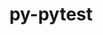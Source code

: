 ---
title: "py-pytest"
layout: cache
categories: [package, develop]
meta: {"compilers": ["none"], "num_specs": 31, "num_specs_by_stack": {"e4s": 9, "e4s-oneapi": 11, "hep": 11, "root": 31}, "oss": ["ubuntu22.04"], "platforms": ["linux"], "stacks": ["e4s", "e4s-oneapi", "hep", "root"], "targets": ["x86_64_v3"], "versions": ["8.2.1"]}
spec_details: [{"compiler": "none", "hash": "26nndgwqyqnei5iyabg2nmpfe2fly6uw", "os": "ubuntu22.04", "platform": "linux", "size": "-", "stacks": ["hep", "root"], "target": "x86_64_v3", "variants": ["build_system=python_pip"], "versions": ["8.2.1"]}, {"compiler": "none", "hash": "2pb6dwaicc6zxxmksceednskbtbv2dzl", "os": "ubuntu22.04", "platform": "linux", "size": "-", "stacks": ["hep", "root"], "target": "x86_64_v3", "variants": ["build_system=python_pip"], "versions": ["8.2.1"]}, {"compiler": "none", "hash": "3u3qsxw4ak4w64ltcnssp6iji7fxbinp", "os": "ubuntu22.04", "platform": "linux", "size": "-", "stacks": ["e4s-oneapi", "root"], "target": "x86_64_v3", "variants": ["build_system=python_pip"], "versions": ["8.2.1"]}, {"compiler": "none", "hash": "3usvgrkjiozal7s25kqqglf46diu4y4u", "os": "ubuntu22.04", "platform": "linux", "size": "-", "stacks": ["e4s", "root"], "target": "x86_64_v3", "variants": ["build_system=python_pip"], "versions": ["8.2.1"]}, {"compiler": "none", "hash": "4663vtlab7o4njx3ypy7d5tskuo7d22r", "os": "ubuntu22.04", "platform": "linux", "size": "-", "stacks": ["e4s", "root"], "target": "x86_64_v3", "variants": ["build_system=python_pip"], "versions": ["8.2.1"]}, {"compiler": "none", "hash": "crw7evtl6esywoiclspowthvmnfzmi5k", "os": "ubuntu22.04", "platform": "linux", "size": "-", "stacks": ["hep", "root"], "target": "x86_64_v3", "variants": ["build_system=python_pip"], "versions": ["8.2.1"]}, {"compiler": "none", "hash": "ddn4yst55gyiziaakk5jc5zmbhohy4kf", "os": "ubuntu22.04", "platform": "linux", "size": "-", "stacks": ["e4s-oneapi", "root"], "target": "x86_64_v3", "variants": ["build_system=python_pip"], "versions": ["8.2.1"]}, {"compiler": "none", "hash": "ez3cmawlpa5m4i3t5tirxadtx4lo4vgh", "os": "ubuntu22.04", "platform": "linux", "size": "-", "stacks": ["e4s", "root"], "target": "x86_64_v3", "variants": ["build_system=python_pip"], "versions": ["8.2.1"]}, {"compiler": "none", "hash": "fafse5vlskpgtusiuqxsn6zqpo4e37pw", "os": "ubuntu22.04", "platform": "linux", "size": "-", "stacks": ["e4s", "root"], "target": "x86_64_v3", "variants": ["build_system=python_pip"], "versions": ["8.2.1"]}, {"compiler": "none", "hash": "fpskzof442by2sxkheeg3v6v4xqpznth", "os": "ubuntu22.04", "platform": "linux", "size": "-", "stacks": ["hep", "root"], "target": "x86_64_v3", "variants": ["build_system=python_pip"], "versions": ["8.2.1"]}, {"compiler": "none", "hash": "gt4ugb73o5sdp6pqg4ota2fh5ft5tlem", "os": "ubuntu22.04", "platform": "linux", "size": "-", "stacks": ["e4s-oneapi", "root"], "target": "x86_64_v3", "variants": ["build_system=python_pip"], "versions": ["8.2.1"]}, {"compiler": "none", "hash": "itaeucl2jboxml52fqlt5idwf6agq4wd", "os": "ubuntu22.04", "platform": "linux", "size": "-", "stacks": ["hep", "root"], "target": "x86_64_v3", "variants": ["build_system=python_pip"], "versions": ["8.2.1"]}, {"compiler": "none", "hash": "jb6c566fuqvozkfedgwjeuwzzs336udj", "os": "ubuntu22.04", "platform": "linux", "size": "-", "stacks": ["e4s-oneapi", "root"], "target": "x86_64_v3", "variants": ["build_system=python_pip"], "versions": ["8.2.1"]}, {"compiler": "none", "hash": "mttcadgoyjthtxaiarpxojzgzmcuhrwr", "os": "ubuntu22.04", "platform": "linux", "size": "-", "stacks": ["e4s", "root"], "target": "x86_64_v3", "variants": ["build_system=python_pip"], "versions": ["8.2.1"]}, {"compiler": "none", "hash": "o4e4j66sosg5a7j5tzwsxln3gn337mmh", "os": "ubuntu22.04", "platform": "linux", "size": "-", "stacks": ["e4s-oneapi", "root"], "target": "x86_64_v3", "variants": ["build_system=python_pip"], "versions": ["8.2.1"]}, {"compiler": "none", "hash": "o7mw6l6gqaqludxly6xhdu5cyf4xfz4p", "os": "ubuntu22.04", "platform": "linux", "size": "-", "stacks": ["hep", "root"], "target": "x86_64_v3", "variants": ["build_system=python_pip"], "versions": ["8.2.1"]}, {"compiler": "none", "hash": "ok6jx2ujudxqfasty7jff3nlmfsjjbqj", "os": "ubuntu22.04", "platform": "linux", "size": "-", "stacks": ["e4s", "root"], "target": "x86_64_v3", "variants": ["build_system=python_pip"], "versions": ["8.2.1"]}, {"compiler": "none", "hash": "qfvjfva4s3tcxpijpjecaxmbtntm2434", "os": "ubuntu22.04", "platform": "linux", "size": "-", "stacks": ["e4s", "root"], "target": "x86_64_v3", "variants": ["build_system=python_pip"], "versions": ["8.2.1"]}, {"compiler": "none", "hash": "qlgeq7oaxupijmizsl77xas3o7j6pilm", "os": "ubuntu22.04", "platform": "linux", "size": "-", "stacks": ["hep", "root"], "target": "x86_64_v3", "variants": ["build_system=python_pip"], "versions": ["8.2.1"]}, {"compiler": "none", "hash": "qz3rtqmogafsxo5vdttxphm7kll6l4xe", "os": "ubuntu22.04", "platform": "linux", "size": "-", "stacks": ["hep", "root"], "target": "x86_64_v3", "variants": ["build_system=python_pip"], "versions": ["8.2.1"]}, {"compiler": "none", "hash": "rmtt6evqimkktqzyb42yeasrzerlqutn", "os": "ubuntu22.04", "platform": "linux", "size": "-", "stacks": ["e4s-oneapi", "root"], "target": "x86_64_v3", "variants": ["build_system=python_pip"], "versions": ["8.2.1"]}, {"compiler": "none", "hash": "s3rifnjhlcetbh7bzscxw3vtb4wrmpns", "os": "ubuntu22.04", "platform": "linux", "size": "-", "stacks": ["hep", "root"], "target": "x86_64_v3", "variants": ["build_system=python_pip"], "versions": ["8.2.1"]}, {"compiler": "none", "hash": "sxyg4hb3nn7rq7b3kdwx3ymsotkizpmy", "os": "ubuntu22.04", "platform": "linux", "size": "-", "stacks": ["hep", "root"], "target": "x86_64_v3", "variants": ["build_system=python_pip"], "versions": ["8.2.1"]}, {"compiler": "none", "hash": "tjyrd26tiommu2ylqn2ibvv5k4e2dmq5", "os": "ubuntu22.04", "platform": "linux", "size": "-", "stacks": ["e4s-oneapi", "root"], "target": "x86_64_v3", "variants": ["build_system=python_pip"], "versions": ["8.2.1"]}, {"compiler": "none", "hash": "ucm562sg75grcrf3rhlyehgapxzm3mvj", "os": "ubuntu22.04", "platform": "linux", "size": "-", "stacks": ["e4s-oneapi", "root"], "target": "x86_64_v3", "variants": ["build_system=python_pip"], "versions": ["8.2.1"]}, {"compiler": "none", "hash": "uj4sk7po7ij7mbp63fl3xfltw4n7bkts", "os": "ubuntu22.04", "platform": "linux", "size": "-", "stacks": ["e4s-oneapi", "root"], "target": "x86_64_v3", "variants": ["build_system=python_pip"], "versions": ["8.2.1"]}, {"compiler": "none", "hash": "y5l5seiuvgqsqkuvts7liefv5jqrxmal", "os": "ubuntu22.04", "platform": "linux", "size": "-", "stacks": ["e4s", "root"], "target": "x86_64_v3", "variants": ["build_system=python_pip"], "versions": ["8.2.1"]}, {"compiler": "none", "hash": "yk3i67f33ytbn36tcsjh24sdnjhbjmyv", "os": "ubuntu22.04", "platform": "linux", "size": "-", "stacks": ["hep", "root"], "target": "x86_64_v3", "variants": ["build_system=python_pip"], "versions": ["8.2.1"]}, {"compiler": "none", "hash": "yoyypplak6s6vrdsabmueykanhtmt2gk", "os": "ubuntu22.04", "platform": "linux", "size": "-", "stacks": ["e4s-oneapi", "root"], "target": "x86_64_v3", "variants": ["build_system=python_pip"], "versions": ["8.2.1"]}, {"compiler": "none", "hash": "yv5fhjvezinpkx2zgyjfrap4y5lt74mq", "os": "ubuntu22.04", "platform": "linux", "size": "-", "stacks": ["e4s-oneapi", "root"], "target": "x86_64_v3", "variants": ["build_system=python_pip"], "versions": ["8.2.1"]}, {"compiler": "none", "hash": "yvbqs2ps6wcp7hovwowct4d7izmmwzck", "os": "ubuntu22.04", "platform": "linux", "size": "-", "stacks": ["e4s", "root"], "target": "x86_64_v3", "variants": ["build_system=python_pip"], "versions": ["8.2.1"]}]
---